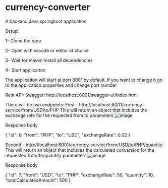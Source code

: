 # currency-converter
A backend Java springboot application

Setup:

1- Clone the repo

2- Open with vscode or editor of choice

3- Wait for maven install all dependencies

4- Start applicaiton

The application will start at port 8001 by default, if you want to change it go to the application.properties and change port number

Rest API:
Swagger: http://localhost:8001/swagger-ui/index.html

There will be two endpoints:
First - http://localhost:8001/currency-service/from/USD/to/PHP 
This will return an object that includes the exchange rate for the requested from to parameters
![image](https://user-images.githubusercontent.com/22933014/172160154-a9d6cb53-cb78-41a6-825c-58e6e30d6668.png)
	
Response body

{
  "id": 8,
  "from": "PHP",
  "to": "USD",
  "exchangeRate": 0.02
}

Second - http://localhost:8001/currency-service/from/USD/to/PHP/quantity 
This will return an object that includes the calculated conversion for the requested from/to/quantity parameters
![image](https://user-images.githubusercontent.com/22933014/172160858-68f7d3c2-d0da-4bf0-a4ff-148f647e1818.png)
	
Response body

{
  "id": 7,
  "from": "USD",
  "to": "PHP",
  "exchangeRate": 50,
  "quantity": 10,
  "totalCalculatedAmount": 500
}
